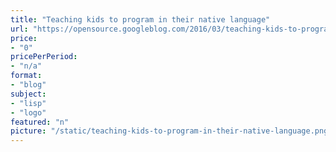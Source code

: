 ```yaml
---
title: "Teaching kids to program in their native language"
url: "https://opensource.googleblog.com/2016/03/teaching-kids-to-program-in-their.html"
price: 
- "0"
pricePerPeriod: 
- "n/a"
format: 
- "blog"
subject: 
- "lisp"
- "logo"
featured: "n"
picture: "/static/teaching-kids-to-program-in-their-native-language.png"
---
```

